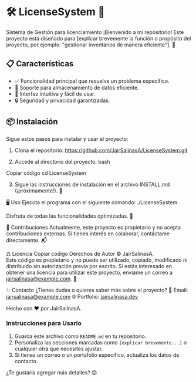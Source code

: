 # 🛠️ **LicenseSystem** 🚀
Sistema de Gestión para licenciamiento
¡Bienvenido a mi repositorio! Este proyecto está diseñado para [explicar brevemente la función o propósito del proyecto, por ejemplo: "gestionar inventarios de manera eficiente"]. 🎉

## 📋 **Características**
- ✅ Funcionalidad principal que resuelve un problema específico.
- 💾 Soporte para almacenamiento de datos eficiente.
- 🌟 Interfaz intuitiva y fácil de usar.
- 🔒 Seguridad y privacidad garantizadas.

## 📦 **Instalación**
Sigue estos pasos para instalar y usar el proyecto:

1. Clona el repositorio:
 https://github.com/JairSalinasA/LicenseSystem.git

2. Accede al directorio del proyecto:
bash

Copiar código
cd LicenseSystem

3. Sigue las instrucciones de instalación en el archivo INSTALL.md (¡próximamente!). 📜

🖥️ Uso
Ejecuta el programa con el siguiente comando: 
./LicenseSystem

Disfruta de todas las funcionalidades optimizadas. 🎯

🤝 Contribuciones
Actualmente, este proyecto es propietario y no acepta contribuciones externas. Si tienes interés en colaborar, contáctame directamente. 📬

⚖️ Licencia 
Copiar código
Derechos de Autor © JairSalinasA.  
Este código es propietario y no puede ser utilizado, copiado, modificado ni distribuido sin autorización previa por escrito.
Si estás interesado en obtener una licencia para utilizar este proyecto, envíame un correo a jairsalinasa@example.com. 💌

✨ Contacto
¿Tienes dudas o quieres saber más sobre el proyecto?
📧 Email: jairsalinasa@example.com
🌐 Portfolio: [jairsalinasa.dev](https://jairsalinasa.github.io/jairsalinas.github.io/)

Hecho con ❤️ por JairSalinasA.
 
### **Instrucciones para Usarlo**
1. Guarda este archivo como `README.md` en tu repositorio.
2. Personaliza las secciones marcadas como `[explicar brevemente...]` o cualquier otra que necesites ajustar.
3. Si tienes un correo o un portafolio específico, actualiza los datos de contacto.

¿Te gustaría agregar más detalles? 😊
